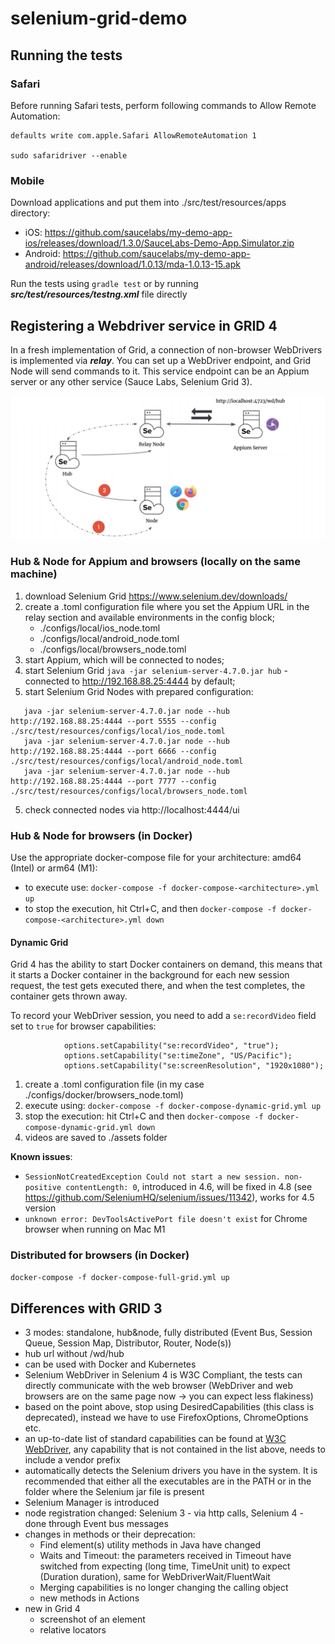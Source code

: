 # selenium-grid-demo

## Running the tests

### Safari
Before running Safari tests, perform following commands to Allow Remote Automation:
```
defaults write com.apple.Safari AllowRemoteAutomation 1

sudo safaridriver --enable
```
### Mobile

Download applications and put them into ./src/test/resources/apps directory:
- iOS: https://github.com/saucelabs/my-demo-app-ios/releases/download/1.3.0/SauceLabs-Demo-App.Simulator.zip
- Android: https://github.com/saucelabs/my-demo-app-android/releases/download/1.0.13/mda-1.0.13-15.apk

Run the tests using `gradle test` or by running _**src/test/resources/testng.xml**_ file directly

## Registering a Webdriver service in GRID 4

In a fresh implementation of Grid, a connection of non-browser WebDrivers is implemented via **_relay_**. 
You can set up a WebDriver endpoint, and Grid Node will send commands to it. 
This service endpoint can be an Appium server or any other service (Sauce Labs, Selenium Grid 3).

![architecture](./src/test/resources/images/relay_node.png)


### Hub & Node for Appium and browsers (locally on the same machine)

1. download Selenium Grid https://www.selenium.dev/downloads/
2. create a .toml configuration file where you set the Appium URL in the relay section and available environments in the config block;
   - ./configs/local/ios_node.toml
   - ./configs/local/android_node.toml
   - ./configs/local/browsers_node.toml
2. start Appium, which will be connected to nodes;
3. start Selenium Grid `java -jar selenium-server-4.7.0.jar hub` - connected to http://192.168.88.25:4444 by default;
4. start Selenium Grid Nodes with prepared configuration:
```
   java -jar selenium-server-4.7.0.jar node --hub http://192.168.88.25:4444 --port 5555 --config ./src/test/resources/configs/local/ios_node.toml
   java -jar selenium-server-4.7.0.jar node --hub http://192.168.88.25:4444 --port 6666 --config ./src/test/resources/configs/local/android_node.toml
   java -jar selenium-server-4.7.0.jar node --hub http://192.168.88.25:4444 --port 7777 --config ./src/test/resources/configs/local/browsers_node.toml
```
5. check connected nodes via http://localhost:4444/ui

### Hub & Node for browsers (in Docker)
 
Use the appropriate docker-compose file for your architecture: amd64 (Intel) or arm64 (M1):
- to execute use: `docker-compose -f docker-compose-<architecture>.yml up`
- to stop the execution, hit Ctrl+C, and then `docker-compose -f docker-compose-<architecture>.yml down`

#### Dynamic Grid

Grid 4 has the ability to start Docker containers on demand, this means that it starts a Docker container in the background for each new session request, the test gets executed there, and when the test completes, the container gets thrown away.

To record your WebDriver session, you need to add a `se:recordVideo` field set to `true` for browser capabilities:
```
            options.setCapability("se:recordVideo", "true");
            options.setCapability("se:timeZone", "US/Pacific");
            options.setCapability("se:screenResolution", "1920x1080");
```

1. create a .toml configuration file (in my case ./configs/docker/browsers_node.toml)
2. execute using: `docker-compose -f docker-compose-dynamic-grid.yml up`
3. stop the execution: hit Ctrl+C and then `docker-compose -f docker-compose-dynamic-grid.yml down`
4. videos are saved to ./assets folder

**Known issues**: 
- `SessionNotCreatedException Could not start a new session. non-positive contentLength: 0`, introduced in 4.6, will be fixed in 4.8 (see https://github.com/SeleniumHQ/selenium/issues/11342), works for 4.5 version
- `unknown error: DevToolsActivePort file doesn't exist` for Chrome browser when running on Mac M1

### Distributed for browsers (in Docker)

`docker-compose -f docker-compose-full-grid.yml up`


## Differences with GRID 3
- 3 modes: standalone, hub&node, fully distributed (Event Bus, Session Queue, Session Map, Distributor, Router, Node(s))
- hub url without /wd/hub
- can be used with Docker and Kubernetes
- Selenium WebDriver in Selenium 4 is W3C Compliant, the tests can directly communicate with the web browser (WebDriver and web browsers are on the same page now -> you can expect less flakiness)
- based on the point above, stop using DesiredCapabilities (this class is deprecated), instead we have to use FirefoxOptions, ChromeOptions etc.
- an up-to-date list of standard capabilities can be found at [W3C WebDriver](https://www.w3.org/TR/webdriver1/#capabilities), any capability that is not contained in the list above, needs to include a vendor prefix
- automatically detects the Selenium drivers you have in the system. It is recommended that either all the executables are in the PATH or in the folder where the Selenium jar file is present
- Selenium Manager is introduced
- node registration changed: Selenium 3 - via http calls, Selenium 4 - done through Event bus messages
- changes in methods or their deprecation:
  - Find element(s) utility methods in Java have changed
  - Waits and Timeout: the parameters received in Timeout have switched from expecting (long time, TimeUnit unit) to expect (Duration duration), same for WebDriverWait/FluentWait
  - Merging capabilities is no longer changing the calling object
  - new methods in Actions
- new in Grid 4
  - screenshot of an element
  - relative locators
